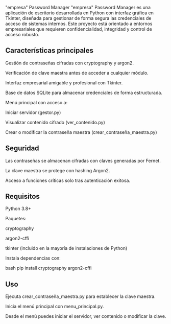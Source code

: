 "empresa" Password Manager
"empresa" Password Manager es una aplicación de escritorio desarrollada en Python con interfaz gráfica en Tkinter, diseñada para gestionar de forma segura las credenciales de acceso de sistemas internos. Este proyecto está orientado a entornos empresariales que requieren confidencialidad, integridad y control de acceso robusto.

## Características principales
Gestión de contraseñas cifradas con cryptography y argon2.

Verificación de clave maestra antes de acceder a cualquier módulo.

Interfaz empresarial amigable y profesional con Tkinter.

Base de datos SQLite para almacenar credenciales de forma estructurada.

Menú principal con acceso a:

Iniciar servidor (gestor.py)

Visualizar contenido cifrado (ver_contenido.py)

Crear o modificar la contraseña maestra (crear_contraseña_maestra.py)

## Seguridad
Las contraseñas se almacenan cifradas con claves generadas por Fernet.

La clave maestra se protege con hashing Argon2.

Acceso a funciones críticas solo tras autenticación exitosa.

## Requisitos
Python 3.8+

Paquetes:

cryptography

argon2-cffi

tkinter (incluido en la mayoría de instalaciones de Python)

Instala dependencias con:

bash
pip install cryptography argon2-cffi

## Uso
Ejecuta crear_contraseña_maestra.py para establecer la clave maestra.

Inicia el menú principal con menu_principal.py.

Desde el menú puedes iniciar el servidor, ver contenido o modificar la clave.
